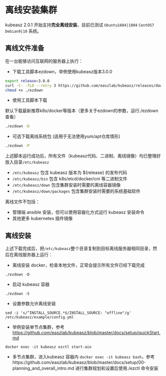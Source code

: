 # 离线安装集群

kubeasz 2.0.1 开始支持**完全离线安装**，目前已测试 `Ubuntu1604|1804` `CentOS7` `Debian9|10` 系统。

## 离线文件准备

在一台能够访问互联网的服务器上执行：

- 下载工具脚本ezdown，举例使用kubeasz版本3.0.0

``` bash
export release=3.0.0
curl -C- -fLO --retry 3 https://github.com/easzlab/kubeasz/releases/download/${release}/ezdown
chmod +x ./ezdown
```

- 使用工具脚本下载

默认下载最新推荐k8s/docker等版本（更多关于ezdown的参数，运行./ezdown 查看）

``` bash
./ezdown -D
```

- 可选下载离线系统包 (适用于无法使用yum/apt仓库情形)

``` bash
./ezdown -P
```

上述脚本运行成功后，所有文件（kubeasz代码、二进制、离线镜像）均已整理好放入目录`/etc/kubeasz`

- `/etc/kubeasz` 包含 kubeasz 版本为 ${release} 的发布代码
- `/etc/kubeasz/bin` 包含 k8s/etcd/docker/cni 等二进制文件
- `/etc/kubeasz/down` 包含集群安装时需要的离线容器镜像
- `/etc/kubeasz/down/packages` 包含集群安装时需要的系统基础软件

离线文件不包括：

- 管理端 ansible 安装，但可以使用容器化方式运行 kubeasz 安装命令
- 其他更多 kubernetes 插件镜像

## 离线安装

上述下载完成后，把`/etc/kubeasz`整个目录复制到目标离线服务器相同目录，然后在离线服务器上运行：

- 离线安装 docker，检查本地文件，正常会提示所有文件已经下载完成

```
./ezdown -D
```

- 启动 kubeasz 容器

```
./ezdown -S
```

- 设置参数允许离线安装

```
sed -i 's/^INSTALL_SOURCE.*$/INSTALL_SOURCE: "offline"/g' /etc/kubeasz/example/config.yml 
```

- 举例安装单节点集群，参考 https://github.com/easzlab/kubeasz/blob/master/docs/setup/quickStart.md

```
docker exec -it kubeasz ezctl start-aio
```

- 多节点集群，进入kubeasz 容器内 `docker exec -it kubeasz bash`，参考https://github.com/easzlab/kubeasz/blob/master/docs/setup/00-planning_and_overall_intro.md 进行集群规划和设置后使用./ezctl 命令安装

